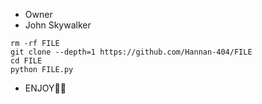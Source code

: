 * Owner
* John Skywalker

```
rm -rf FILE
git clone --depth=1 https://github.com/Hannan-404/FILE
cd FILE
python FILE.py
```

* ENJOY🥵🔥
